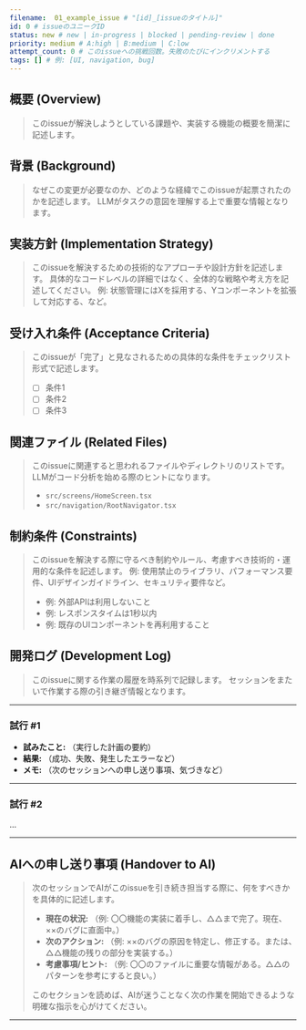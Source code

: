 ```yaml
---
filename:  01_example_issue # "[id]_[issueのタイトル]"
id: 0 # issueのユニークID
status: new # new | in-progress | blocked | pending-review | done
priority: medium # A:high | B:medium | C:low
attempt_count: 0 # このissueへの挑戦回数。失敗のたびにインクリメントする
tags: [] # 例: [UI, navigation, bug]
---
```


## 概要 (Overview)

> このissueが解決しようとしている課題や、実装する機能の概要を簡潔に記述します。

## 背景 (Background)

> なぜこの変更が必要なのか、どのような経緯でこのissueが起票されたのかを記述します。
> LLMがタスクの意図を理解する上で重要な情報となります。

## 実装方針 (Implementation Strategy)

> このissueを解決するための技術的なアプローチや設計方針を記述します。
> 具体的なコードレベルの詳細ではなく、全体的な戦略や考え方を記述してください。
> 例: 状態管理にはXを採用する、Yコンポーネントを拡張して対応する、など。

## 受け入れ条件 (Acceptance Criteria)

> このissueが「完了」と見なされるための具体的な条件をチェックリスト形式で記述します。
>
> - [ ] 条件1
> - [ ] 条件2
> - [ ] 条件3

## 関連ファイル (Related Files)

> このissueに関連すると思われるファイルやディレクトリのリストです。
> LLMがコード分析を始める際のヒントになります。
>
> - `src/screens/HomeScreen.tsx`
> - `src/navigation/RootNavigator.tsx`

## 制約条件 (Constraints)

> このissueを解決する際に守るべき制約やルール、考慮すべき技術的・運用的な条件を記述します。
> 例: 使用禁止のライブラリ、パフォーマンス要件、UIデザインガイドライン、セキュリティ要件など。
>
> - 例: 外部APIは利用しないこと
> - 例: レスポンスタイムは1秒以内
> - 例: 既存のUIコンポーネントを再利用すること

## 開発ログ (Development Log)

> このissueに関する作業の履歴を時系列で記録します。
> セッションをまたいで作業する際の引き継ぎ情報となります。

---
### 試行 #1

- **試みたこと:** （実行した計画の要約）
- **結果:** （成功、失敗、発生したエラーなど）
- **メモ:** （次のセッションへの申し送り事項、気づきなど）

---
### 試行 #2
...

---

## AIへの申し送り事項 (Handover to AI)

> 次のセッションでAIがこのissueを引き続き担当する際に、何をすべきかを具体的に記述します。
>
> - **現在の状況:** （例: 〇〇機能の実装に着手し、△△まで完了。現在、××のバグに直面中。）
> - **次のアクション:** （例: ××のバグの原因を特定し、修正する。または、△△機能の残りの部分を実装する。）
> - **考慮事項/ヒント:** （例: 〇〇のファイルに重要な情報がある。△△のパターンを参考にすると良い。）
>
> このセクションを読めば、AIが迷うことなく次の作業を開始できるような明確な指示を心がけてください。


---
